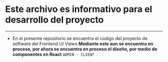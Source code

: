 # Este archivo es informativo para el desarrollo del proyecto
-------------------

* En el presente repositorio se encuentra el codigo del proyecto de software del Frontend UI Views
**Mediante este aun se encuentra en proceso, por ahora se encuentra en proceso el diseño, por medio de componentes en React**
`ADMIN - CLIENT`
